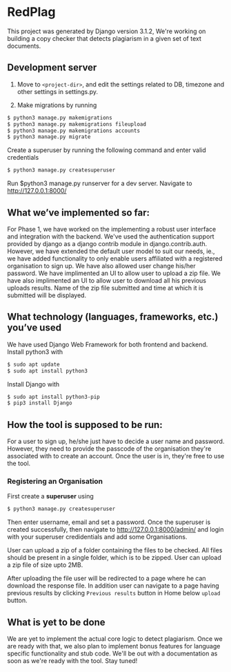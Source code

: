 # RedPlag

This project was generated by Django version 3.1.2, We're working on building a copy checker that detects plagiarism in a given set of text documents.


## Development server
1. Move to ```<project-dir>```, and edit the settings related to DB, timezone and other settings in settings.py.

2. Make migrations by running 
```sh
$ python3 manage.py makemigrations
$ python3 manage.py makemigrations fileupload
$ python3 manage.py makemigrations accounts 
$ python3 manage.py migrate
```

Create a superuser by running the following command and enter valid credentials
```sh
$ python3 manage.py createsuperuser
```

Run $python3 manage.py runserver for a dev server. Navigate to http://127.0.0.1:8000/


## What we’ve implemented so far:
For Phase 1, we have worked on the implementing a robust user interface and integration with the backend. We've used the authentication support provided by django as a django contrib module in django.contrib.auth. However, we have extended the default user model to suit our needs, ie., we have added functionality to only enable users affiliated with a registered organisation to sign up. We have also allowed user change his/her password. We have implimented an UI to allow user to upload a zip file. We have also implimented an UI to allow user to download all his previous uploads results. Name of the zip file submitted and time at which it is submitted will be displayed.

## What technology (languages, frameworks, etc.) you’ve used
We have used Django Web Framework for both frontend and backend. 
Install python3 with
```sh
$ sudo apt update
$ sudo apt install python3
```
Install Django with
```sh
$ sudo apt install python3-pip
$ pip3 install Django
```

## How the tool is supposed to be run:

For a user to sign up, he/she just have to decide a user name and password. However, they need to provide the passcode of the organisation they're associated with to create an account.
Once the user is in, they're free to use the tool.

### Registering an Organisation 
First create a **superuser** using
```sh
$ python3 manage.py createsuperuser
```
Then enter username, email and set a password. Once the superuser is created successfully, then navigate to http://127.0.0.1:8000/admin/ and login with your superuser credidentials and add some Organisations.

User can upload a zip of a folder containing the files to be checked. All files should be present in a single folder, which is to be zipped. User can upload a zip file of size upto 2MB. 

After uploading the file user will be redirected to a page where he can download the response file. In addition user can navigate to a page having previous results by clicking ```Previous results``` button in Home below ```upload``` button. 

## What is yet to be done
We are yet to implement the actual core logic to detect plagiarism. Once we are ready with that, we also plan to implement bonus features for language specific functionality and stub code.
We'll be out with a documentation as soon as we're ready with the tool. Stay tuned!

